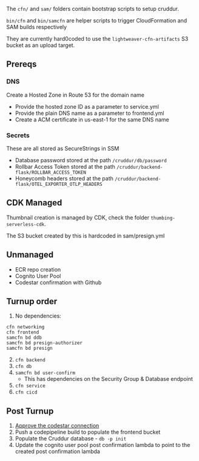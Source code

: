 The `cfn/` and `sam/` folders contain bootstrap scripts to setup cruddur.

`bin/cfn` and `bin/samcfn` are helper scripts to trigger CloudFormation and SAM builds respectively

They are currently hard0coded to use the `lightweaver-cfn-artifacts` S3 bucket as an upload target.

## Prereqs
### DNS
Create a Hosted Zone in Route 53 for the domain name
* Provide the hosted zone ID as a parameter to service.yml
* Provide the plain DNS name as a parameter to frontend.yml
* Create a ACM certificate in us-east-1 for the same DNS name

### Secrets
These are all stored as SecureStrings in SSM
* Database password stored at the path `/cruddur/db/password`
* Rollbar Access Token stored at the path `/cruddur/backend-flask/ROLLBAR_ACCESS_TOKEN`
* Honeycomb headers stored at the path `/cruddur/backend-flask/OTEL_EXPORTER_OTLP_HEADERS`

## CDK Managed
Thumbnail creation is managed by CDK, check the folder `thumbing-serverless-cdk`.

The S3 bucket created by this is hardcoded in sam/presign.yml

## Unmanaged
* ECR repo creation
* Cognito User Pool
* Codestar confirmation with Github

## Turnup order
1. No dependencies:
```
cfn networking
cfn frontend
samcfn bd ddb
samcfn bd presign-authorizer
samcfn bd presign
```
2. `cfn backend`
3. `cfn db`
4. `samcfn bd user-confirm`
    * This has dependencies on the Security Group & Database endpoint
5. `cfn service`
6. `cfn cicd`

## Post Turnup
1. [Approve the codestar connection](https://us-west-2.console.aws.amazon.com/codesuite/settings/connections)
2. Push a codepipeline build to populate the frontend bucket
3. Populate the Cruddur database - `db -p init`
4. Update the cognito user pool post confirmation lambda to point to the created post confirmation lambda
